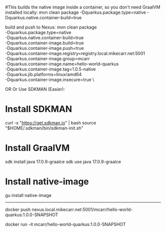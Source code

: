 





#This builds the native image inside a container, so you don't need GraalVM installed locally:
mvn clean package -Dquarkus.package.type=native -Dquarkus.native.container-build=true


build and push to Nexus:
mvn clean package \
  -Dquarkus.package.type=native \
  -Dquarkus.native.container-build=true \
  -Dquarkus.container-image.build=true \
  -Dquarkus.container-image.push=true \
  -Dquarkus.container-image.registry=registry.local.mikecarr.net:5001 \
  -Dquarkus.container-image.group=mcarr \
  -Dquarkus.container-image.name=hello-world-quarkus \
  -Dquarkus.container-image.tag=1.0.5-native \
  -Dquarkus.jib.platforms=linux/amd64 \
  -Dquarkus.container-image.insecure=true \
  
OR
Or Use SDKMAN (Easier):
# Install SDKMAN
curl -s "https://get.sdkman.io" | bash
source "$HOME/.sdkman/bin/sdkman-init.sh"

# Install GraalVM
sdk install java 17.0.9-graalce
sdk use java 17.0.9-graalce

# Install native-image
gu install native-image


----------------------

docker push nexus.local.mikecarr.net:5001/mcarr/hello-world-quarkus:1.0.0-SNAPSHOT


docker run -it mcarr/hello-world-quarkus:1.0.0-SNAPSHOT